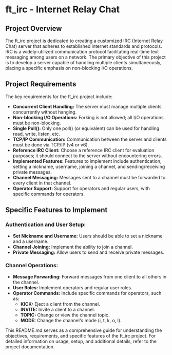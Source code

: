 # ft_irc - Internet Relay Chat

## Project Overview

The ft_irc project is dedicated to creating a customized IRC (Internet Relay Chat) server that adheres to established internet standards and protocols. IRC is a widely-utilized communication protocol facilitating real-time text messaging among users on a network. The primary objective of this project is to develop a server capable of handling multiple clients simultaneously, placing a specific emphasis on non-blocking I/O operations.

## Project Requirements

The key requirements for the ft_irc project include:

- **Concurrent Client Handling:** The server must manage multiple clients concurrently without hanging.
- **Non-blocking I/O Operations:** Forking is not allowed; all I/O operations must be non-blocking.
- **Single Poll():** Only one poll() (or equivalent) can be used for handling read, write, listen, etc.
- **TCP/IP Communication:** Communication between the server and clients must be done via TCP/IP (v4 or v6).
- **Reference IRC Client:** Choose a reference IRC client for evaluation purposes; it should connect to the server without encountering errors.
- **Implemented Features:** Features to implement include authentication, setting a nickname, username, joining a channel, and sending/receiving private messages.
- **Channel Messaging:** Messages sent to a channel must be forwarded to every client in that channel.
- **Operator Support:** Support for operators and regular users, with specific commands for operators.

## Specific Features to Implement

### Authentication and User Setup:

- **Set Nickname and Username:** Users should be able to set a nickname and a username.
- **Channel Joining:** Implement the ability to join a channel.
- **Private Messaging:** Allow users to send and receive private messages.

### Channel Operations:

- **Message Forwarding:** Forward messages from one client to all others in the channel.
- **User Roles:** Implement operators and regular user roles.
- **Operator Commands:** Include specific commands for operators, such as:
  - **KICK:** Eject a client from the channel.
  - **INVITE:** Invite a client to a channel.
  - **TOPIC:** Change or view the channel topic.
  - **MODE:** Change the channel's mode (i, t, k, o, l).

This README.md serves as a comprehensive guide for understanding the objectives, requirements, and specific features of the ft_irc project. For detailed information on usage, setup, and additional details, refer to the project documentation.
